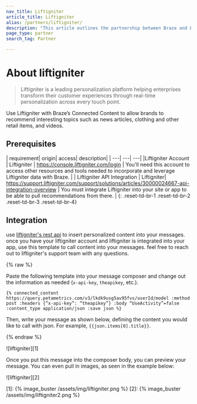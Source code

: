 ```yaml
---
nav_title: Liftigniter
article_title: Liftigniter
alias: /partners/liftigniter/
description: "This article outlines the partnership between Braze and LiftIgniter, a leading personalization platform helping enterprises transform their customer experiences."
page_type: partner
search_tag: Partner

---
```


# About liftigniter

> LiftIgniter is a leading personalization platform helping enterprises transform their customer experiences through real-time personalization across every touch point.

Use Liftigniter with Braze’s Connected Content to allow brands to recommend interesting topics such as news articles, clothing and other retail items, and videos.

## Prerequisites

| requirement| origin| access| description|
| ---| ---| ---|
|Liftigniter Account | Liftigniter | https://console.liftigniter.com/login | You'll need this account to access other resources and tools needed to incorporate and leverage Liftigniter data with Braze. |
| Liftigniter API Integration | Liftigniter| https://support.liftigniter.com/support/solutions/articles/30000024667-api-integration-overview | You must integrate Liftigniter into your site or app to be able to pull recommendations from there. |
{: .reset-td-br-1 .reset-td-br-2 .reset-td-br-3  .reset-td-br-4}

## Integration

use [liftigniter's rest api](https://documenter.getpostman.com/view/2166502/liftigniter/7tfgvsv#9bdf75da-edd6-45ec-9c28-a0edefad1389) to insert personalized content into your messages. once you have your liftigniter account and liftigniter is integrated into your app, use this template to call content into your messages. feel free to reach out to liftigniter's support team with any questions.

{% raw %}

Paste the following template into your message composer and change out the information as needed (`x-api-key`, `theapikey`, etc.).

```
{% connected_content https://query.petametrics.com/v3/lkdk9usg5av95fvs/userId/model :method post :headers {“x-api-key”: “theapikey”} :body “UseActivity”=false :content_type application/json :save json %}
```

Then, write your message as shown below, defining the content you would like to call with json. For example, `{{json.items[0].title}}`.

{% endraw %}

![liftigniter][1]

Once you put this message into the composer body, you can preview your message. You can even pull in images, as seen in the example below:

![liftigniter][2]

[1]: {% image_buster /assets/img/liftigniter.png %}
[2]: {% image_buster /assets/img/liftigniter2.png %}
